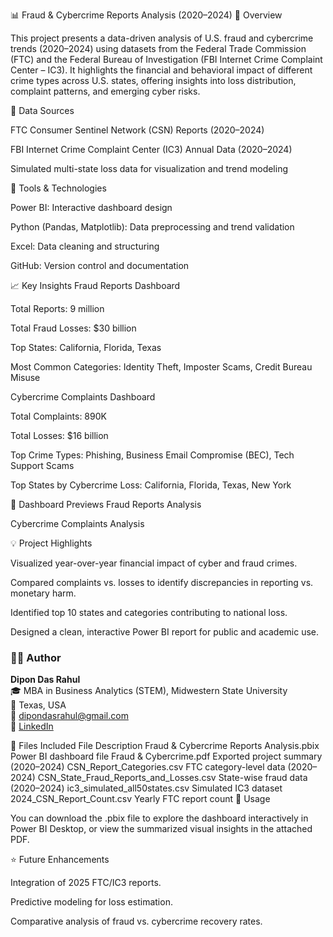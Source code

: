 📊 Fraud & Cybercrime Reports Analysis (2020–2024)
🧠 Overview

This project presents a data-driven analysis of U.S. fraud and cybercrime trends (2020–2024) using datasets from the Federal Trade Commission (FTC) and the Federal Bureau of Investigation (FBI Internet Crime Complaint Center – IC3).
It highlights the financial and behavioral impact of different crime types across U.S. states, offering insights into loss distribution, complaint patterns, and emerging cyber risks.

🧾 Data Sources

FTC Consumer Sentinel Network (CSN) Reports (2020–2024)

FBI Internet Crime Complaint Center (IC3) Annual Data (2020–2024)

Simulated multi-state loss data for visualization and trend modeling

🧰 Tools & Technologies

Power BI: Interactive dashboard design

Python (Pandas, Matplotlib): Data preprocessing and trend validation

Excel: Data cleaning and structuring

GitHub: Version control and documentation

📈 Key Insights
Fraud Reports Dashboard

Total Reports: 9 million

Total Fraud Losses: $30 billion

Top States: California, Florida, Texas

Most Common Categories:
Identity Theft, Imposter Scams, Credit Bureau Misuse

Cybercrime Complaints Dashboard

Total Complaints: 890K

Total Losses: $16 billion

Top Crime Types: Phishing, Business Email Compromise (BEC), Tech Support Scams

Top States by Cybercrime Loss: California, Florida, Texas, New York

🧩 Dashboard Previews
Fraud Reports Analysis

Cybercrime Complaints Analysis

💡 Project Highlights

Visualized year-over-year financial impact of cyber and fraud crimes.

Compared complaints vs. losses to identify discrepancies in reporting vs. monetary harm.

Identified top 10 states and categories contributing to national loss.

Designed a clean, interactive Power BI report for public and academic use.

### 👨‍💻 Author  
**Dipon Das Rahul**  
🎓 MBA in Business Analytics (STEM), Midwestern State University  
📍 Texas, USA  
📧 [dipondasrahul@gmail.com](mailto:dipondasrahul@gmail.com)  
🔗 [LinkedIn](https://www.linkedin.com/in/dipondasrahul)


📂 Files Included
File	Description
Fraud & Cybercrime Reports Analysis.pbix	Power BI dashboard file
Fraud & Cybercrime.pdf	Exported project summary
(2020–2024) CSN_Report_Categories.csv	FTC category-level data
(2020–2024) CSN_State_Fraud_Reports_and_Losses.csv	State-wise fraud data
(2020–2024) ic3_simulated_all50states.csv	Simulated IC3 dataset
2024_CSN_Report_Count.csv	Yearly FTC report count
🧩 Usage

You can download the .pbix file to explore the dashboard interactively in Power BI Desktop, or view the summarized visual insights in the attached PDF.

⭐ Future Enhancements

Integration of 2025 FTC/IC3 reports.

Predictive modeling for loss estimation.

Comparative analysis of fraud vs. cybercrime recovery rates.
